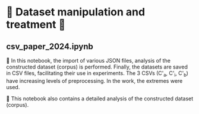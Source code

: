 # :memo: Dataset manipulation and treatment :memo:
## csv_paper_2024.ipynb

:small_red_triangle: In this notebook, the import of various JSON files, analysis of the constructed dataset (corpus) is performed. Finally, the datasets are saved in CSV files, facilitating their use in experiments. The 3 CSVs (C'<sub>a</sub>, C'<sub>i</sub>, C'<sub>b</sub>) have increasing levels of preprocessing. In the work, the extremes were used.

:small_red_triangle: This notebook also contains a detailed analysis of the constructed dataset (corpus).
